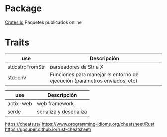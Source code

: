 # Package
[Crates.io](https://crates.io/) Paquetes publicados online
# Traits

| use               | Descripción                                                               |
|-------------------|---------------------------------------------------------------------------|
| std::str::FromStr | parseadores de Str a X                                                    |
| std::env          | Funciones para manejar el entorno de ejecución (parámetros enviados, etc) |


| use       | Descripción             |
|-----------|-------------------------|
| actix-web | web framework           |
| serde     | serializa y deserializa |

https://cheats.rs/
https://www.programming-idioms.org/cheatsheet/Rust
https://upsuper.github.io/rust-cheatsheet/